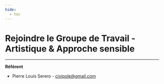 ```yaml
---
hide:
  - toc
---
```


# Rejoindre le Groupe de Travail - Artistique & Approche sensible

---

**Référent**

* Pierre Louis Serero - civipole@gmail.com
